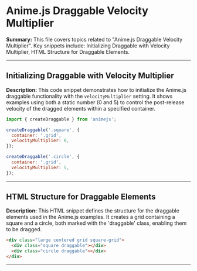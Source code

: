 # Anime.js Draggable Velocity Multiplier

**Summary:** This file covers topics related to "Anime.js Draggable Velocity Multiplier". Key snippets include: Initializing Draggable with Velocity Multiplier, HTML Structure for Draggable Elements.

---

## Initializing Draggable with Velocity Multiplier

**Description:** This code snippet demonstrates how to initialize the Anime.js draggable functionality with the `velocityMultiplier` setting.  It shows examples using both a static number (0 and 5) to control the post-release velocity of the dragged elements within a specified container.

```javascript
import { createDraggable } from 'animejs';

createDraggable('.square', {
  container: '.grid',
  velocityMultiplier: 0,
});

createDraggable('.circle', {
  container: '.grid',
  velocityMultiplier: 5,
});
```

---

## HTML Structure for Draggable Elements

**Description:** This HTML snippet defines the structure for the draggable elements used in the Anime.js examples. It creates a grid containing a square and a circle, both marked with the 'draggable' class, enabling them to be dragged.

```html
<div class="large centered grid square-grid">
  <div class="square draggable"></div>
  <div class="circle draggable"></div>
</div>
```

---